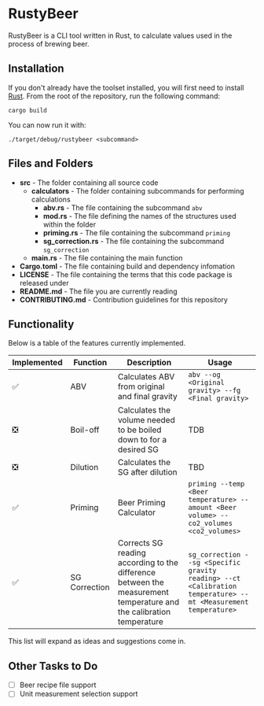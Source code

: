 # RustyBeer

RustyBeer is a CLI tool written in Rust, to calculate values used in the process of brewing beer.

## Installation

If you don't already have the toolset installed, you will first need to install [Rust](https://doc.rust-lang.org/book/ch01-01-installation.html).
From the root of the repository, run the following command:
```shell
cargo build
```
You can now run it with:
```shell
./target/debug/rustybeer <subcommand>
```

## Files and Folders

- **src** - The folder containing all source code
  - **calculators** - The folder containing subcommands for performing calculations
    - **abv.rs** - The file containing the subcommand `abv`
    - **mod.rs** - The file defining the names of the structures used within the folder
    - **priming.rs** - The file containing the subcommand `priming`
    - **sg_correction.rs** - The file containing the subcommand `sg_correction`
  - **main.rs** - The file containing the main function
- **Cargo.toml** - The file containing build and dependency infomation
- **LICENSE** - The file containing the terms that this code package is released under
- **README.md** - The file you are currently reading
- **CONTRIBUTING.md** - Contribution guidelines for this repository

## Functionality

Below is a table of the features currently implemented.

Implemented                   | Function      | Description                                    | Usage
------------------------------|---------------|------------------------------------------------|-------
:white_check_mark:            | ABV           | Calculates ABV from original and final gravity | `abv --og <Original gravity> --fg <Final gravity>`
:negative_squared_cross_mark: | Boil-off      | Calculates the volume needed to be boiled down to for a desired SG | TDB
:negative_squared_cross_mark: | Dilution      | Calculates the SG after dilution | TBD
:white_check_mark:            | Priming       | Beer Priming Calculator                        | `priming --temp <Beer temperature> --amount <Beer volume> --co2_volumes <co2_volumes>`
:white_check_mark:            | SG Correction | Corrects SG reading according to the difference between the measurement temperature and the calibration temperature | `sg_correction --sg <Specific gravity reading> --ct <Calibration temperature> --mt <Measurement temperature>`

This list will expand as ideas and suggestions come in.

## Other Tasks to Do

- [ ] Beer recipe file support
- [ ] Unit measurement selection support
